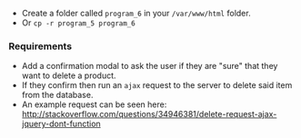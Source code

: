 - Create a folder called `program_6` in your `/var/www/html` folder.
- Or `cp -r program_5 program_6`

### Requirements

- Add a confirmation modal to ask the user if they are "sure" that  they want to delete a product.
- If they confirm then run an `ajax` request to the server to delete said item from the database. 
- An example request can be seen here: http://stackoverflow.com/questions/34946381/delete-request-ajax-jquery-dont-function
